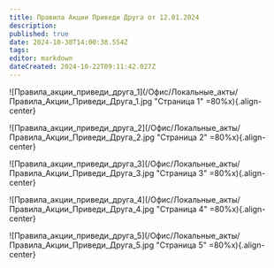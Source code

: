 ```yaml
---
title: Правила Акции Приведи Друга от 12.01.2024
description: 
published: true
date: 2024-10-30T14:00:38.554Z
tags: 
editor: markdown
dateCreated: 2024-10-22T09:11:42.027Z
---
```


![Правила_акции_приведи_друга_1](/Офис/Локальные_акты/Правила_Акции_Приведи_Друга_1.jpg "Страница 1" =80%x){.align-center}

![Правила_акции_приведи_друга_2](/Офис/Локальные_акты/Правила_Акции_Приведи_Друга_2.jpg "Страница 2" =80%x){.align-center}

![Правила_акции_приведи_друга_3](/Офис/Локальные_акты/Правила_Акции_Приведи_Друга_3.jpg "Страница 3" =80%x){.align-center}

![Правила_акции_приведи_друга_4](/Офис/Локальные_акты/Правила_Акции_Приведи_Друга_4.jpg "Страница 4" =80%x){.align-center}

![Правила_акции_приведи_друга_5](/Офис/Локальные_акты/Правила_Акции_Приведи_Друга_5.jpg "Страница 5" =80%x){.align-center}